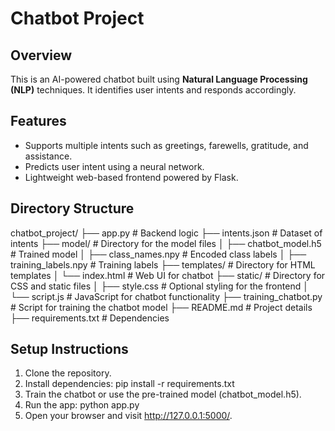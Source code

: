 # Chatbot Project

## Overview
This is an AI-powered chatbot built using **Natural Language Processing (NLP)** techniques. It identifies user intents and responds accordingly.

## Features
- Supports multiple intents such as greetings, farewells, gratitude, and assistance.
- Predicts user intent using a neural network.
- Lightweight web-based frontend powered by Flask.

## Directory Structure
chatbot_project/
├── app.py                 # Backend logic
├── intents.json           # Dataset of intents
├── model/                 # Directory for the model files
│   ├── chatbot_model.h5   # Trained model
│   ├── class_names.npy    # Encoded class labels
│   ├── training_labels.npy # Training labels
├── templates/             # Directory for HTML templates
│   └── index.html         # Web UI for chatbot
├── static/                # Directory for CSS and static files
│   ├── style.css          # Optional styling for the frontend
│   └── script.js          # JavaScript for chatbot functionality
├── training_chatbot.py    # Script for training the chatbot model
├── README.md              # Project details
├── requirements.txt       # Dependencies

## Setup Instructions
1. Clone the repository.
2. Install dependencies:
    pip install -r requirements.txt
3. Train the chatbot or use the pre-trained model (chatbot_model.h5).
4. Run the app:
    python app.py
5. Open your browser and visit http://127.0.0.1:5000/.

